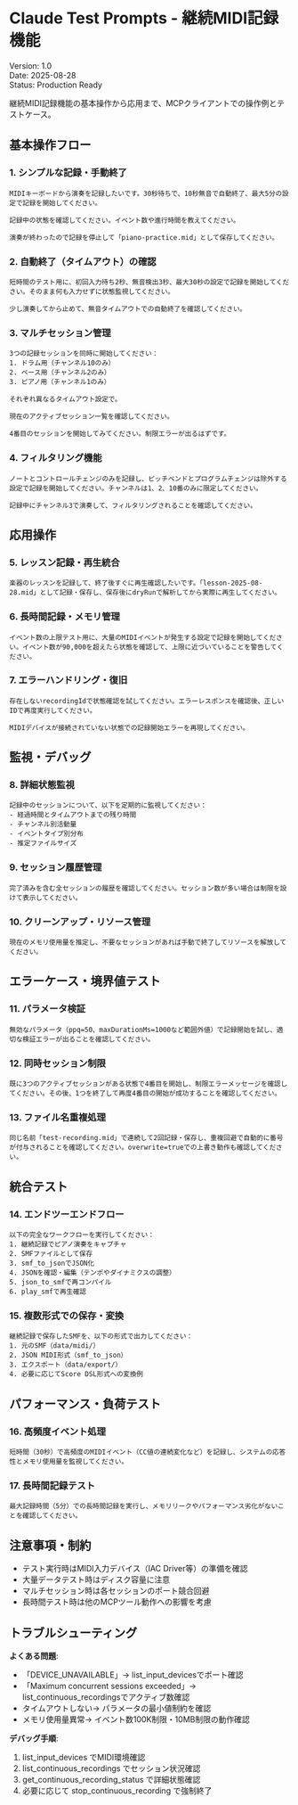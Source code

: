 # Claude Test Prompts - 継続MIDI記録機能

Version: 1.0  
Date: 2025-08-28  
Status: Production Ready  

継続MIDI記録機能の基本操作から応用まで、MCPクライアントでの操作例とテストケース。

## 基本操作フロー

### 1. シンプルな記録・手動終了

```
MIDIキーボードから演奏を記録したいです。30秒待ちで、10秒無音で自動終了、最大5分の設定で記録を開始してください。
```

```
記録中の状態を確認してください。イベント数や進行時間を教えてください。
```

```
演奏が終わったので記録を停止して「piano-practice.mid」として保存してください。
```

### 2. 自動終了（タイムアウト）の確認

```
短時間のテスト用に、初回入力待ち2秒、無音検出3秒、最大30秒の設定で記録を開始してください。そのまま何も入力せずに状態監視してください。
```

```
少し演奏してから止めて、無音タイムアウトでの自動終了を確認してください。
```

### 3. マルチセッション管理

```
3つの記録セッションを同時に開始してください：
1. ドラム用（チャンネル10のみ）
2. ベース用（チャンネル2のみ） 
3. ピアノ用（チャンネル1のみ）

それぞれ異なるタイムアウト設定で。
```

```
現在のアクティブセッション一覧を確認してください。
```

```
4番目のセッションを開始してみてください。制限エラーが出るはずです。
```

### 4. フィルタリング機能

```
ノートとコントロールチェンジのみを記録し、ピッチベンドとプログラムチェンジは除外する設定で記録を開始してください。チャンネルは1、2、10番のみに限定してください。
```

```
記録中にチャンネル3で演奏して、フィルタリングされることを確認してください。
```

## 応用操作

### 5. レッスン記録・再生統合

```
楽器のレッスンを記録して、終了後すぐに再生確認したいです。「lesson-2025-08-28.mid」として記録・保存し、保存後にdryRunで解析してから実際に再生してください。
```

### 6. 長時間記録・メモリ管理

```
イベント数の上限テスト用に、大量のMIDIイベントが発生する設定で記録を開始してください。イベント数が90,000を超えたら状態を確認して、上限に近づいていることを警告してください。
```

### 7. エラーハンドリング・復旧

```
存在しないrecordingIdで状態確認を試してください。エラーレスポンスを確認後、正しいIDで再度実行してください。
```

```
MIDIデバイスが接続されていない状態での記録開始エラーを再現してください。
```

## 監視・デバッグ

### 8. 詳細状態監視

```
記録中のセッションについて、以下を定期的に監視してください：
- 経過時間とタイムアウトまでの残り時間
- チャンネル別活動量
- イベントタイプ別分布
- 推定ファイルサイズ
```

### 9. セッション履歴管理

```
完了済みを含む全セッションの履歴を確認してください。セッション数が多い場合は制限を設けて表示してください。
```

### 10. クリーンアップ・リソース管理

```
現在のメモリ使用量を推定し、不要なセッションがあれば手動で終了してリソースを解放してください。
```

## エラーケース・境界値テスト

### 11. パラメータ検証

```
無効なパラメータ（ppq=50、maxDurationMs=1000など範囲外値）で記録開始を試し、適切な検証エラーが出ることを確認してください。
```

### 12. 同時セッション制限

```
既に3つのアクティブセッションがある状態で4番目を開始し、制限エラーメッセージを確認してください。その後、1つを終了して再度4番目の開始が成功することを確認してください。
```

### 13. ファイル名重複処理

```
同じ名前「test-recording.mid」で連続して2回記録・保存し、重複回避で自動的に番号が付与されることを確認してください。overwrite=trueでの上書き動作も確認してください。
```

## 統合テスト

### 14. エンドツーエンドフロー

```
以下の完全なワークフローを実行してください：
1. 継続記録でピアノ演奏をキャプチャ
2. SMFファイルとして保存
3. smf_to_jsonでJSON化
4. JSONを確認・編集（テンポやダイナミクスの調整）
5. json_to_smfで再コンパイル
6. play_smfで再生確認
```

### 15. 複数形式での保存・変換

```
継続記録で保存したSMFを、以下の形式で出力してください：
1. 元のSMF（data/midi/）
2. JSON MIDI形式（smf_to_json）
3. エクスポート（data/export/）
4. 必要に応じてScore DSL形式への変換例
```

## パフォーマンス・負荷テスト

### 16. 高頻度イベント処理

```
短時間（30秒）で高頻度のMIDIイベント（CC値の連続変化など）を記録し、システムの応答性とメモリ使用量を監視してください。
```

### 17. 長時間記録テスト

```
最大記録時間（5分）での長時間記録を実行し、メモリリークやパフォーマンス劣化がないことを確認してください。
```

## 注意事項・制約

- テスト実行時はMIDI入力デバイス（IAC Driver等）の準備を確認
- 大量データテスト時はディスク容量に注意  
- マルチセッション時は各セッションのポート競合回避
- 長時間テスト時は他のMCPツール動作への影響を考慮

## トラブルシューティング

**よくある問題**:
- 「DEVICE_UNAVAILABLE」→ list_input_devicesでポート確認
- 「Maximum concurrent sessions exceeded」→ list_continuous_recordingsでアクティブ数確認
- タイムアウトしない→ パラメータの最小値制約を確認  
- メモリ使用量異常→ イベント数100K制限・10MB制限の動作確認

**デバッグ手順**:
1. list_input_devices でMIDI環境確認
2. list_continuous_recordings でセッション状況確認  
3. get_continuous_recording_status で詳細状態確認
4. 必要に応じて stop_continuous_recording で強制終了